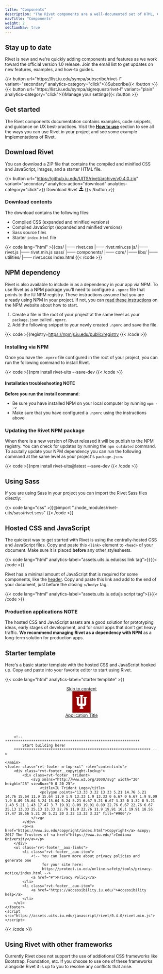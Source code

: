 ```yaml
---
title: "Components"
description: "The Rivet components are a well-documented set of HTML, CSS, and JavaScript assets."
navTitle: "Components"
weight: 2
sectionNav: true
---
```

## Stay up to date

Rivet is new and we're quickly adding components and features as we work toward the official version 1.0 release. Join the email list to get updates on new features, examples, and how-to guides.

<div class="rvt-button-group">
{{< button url="https://list.iu.edu/sympa/subscribe/rivet-l" variant="secondary" analytics-category="click">}}Subscribe{{< /button >}}
{{< button url="https://list.iu.edu/sympa/sigrequest/rivet-l" variant="plain" analytics-category="click">}}Manage your settings{{< /button >}}
</div>

## Get started
The Rivet components documentation contains examples, code snippets, and guidance on UX best-practices. Visit the [**How to use**](../how-to-use) section to see all the ways you can use Rivet in your project and see some example implementations of Rivet.

## Download Rivet
You can download a ZIP file that contains the compiled and minified CSS and JavaScript, images, and a starter HTML file.

{{< button url="https://github.iu.edu/UITS/rivet/archive/v0.4.0.zip" variant="secondary" analytics-action="download" analytics-category="click">}}
    <span class="rvt-m-right-xxs">Download Rivet</span>
    <svg xmlns="http://www.w3.org/2000/svg" width="16" height="16" viewBox="0 0 16 16">
        <title>Download</title>
        <g fill="currentColor">
            <path d="M14.25,11a1,1,0,0,0-1,1v1H2.75V12a1,1,0,0,0-2,0v1.75A1.25,1.25,0,0,0,2,15H14a1.25,1.25,0,0,0,1.25-1.25V12A1,1,0,0,0,14.25,11Z"/>
            <path d="M7.29,10.71a1,1,0,0,0,1.41,0l4-4a1,1,0,0,0-1.41-1.41L9,7.59V1A1,1,0,0,0,7,1V7.59L4.71,5.29A1,1,0,0,0,3.29,6.71Z"/>
        </g>
    </svg>
{{< /button >}}

### Download contents
The download contains the following files:

- Compiled CSS (expanded and minified versions)
- Compiled JavaScript (expanded and minified versions)
- Sass source files
- Starter `index.html` file

{{< code lang="html" >}}css/
  |—— rivet.css
  |—— rivet.min.css
js/
  |—— rivet.js
  |—— rivet.min.js
sass/
  |—— components/
  |—— core/
  |—— libs/
  |—— utilities/
  |—— rivet.scss
index.html
{{< /code >}}

## NPM dependency
Rivet is also available to include in as a dependency in your app via NPM. To use Rivet as a NPM package you'll need to configure a `.npmrc` file that points to the IU NPM registry. These instructions assume that you are already using NPM in your project. If not, you can [read these instructions](https://docs.npmjs.com/cli/init) on the NPM website about how to start.

1. Create a file in the root of your project at the same level as your `package.json` called `.npmrc`.
2. Add the following snippet to your newly created `.npmrc` and save the file.

{{< code >}}registry=https://npmjs.iu.edu/public/registry
{{< /code >}}

### Installing via NPM
Once you have the `.npmrc` file configured in the root of your project, you can run the following command to install Rivet.

{{< code >}}npm install rivet-uits --save-dev
{{< /code >}}

<h4 class="m-top-lg">Installation troubleshooting <span class="rvt-badge rvt-badge--warning m-right-xs">NOTE</span></h4>

**Before you run the install command**:

- Be sure you have installed NPM on your local computer by running `npm --v`
- Make sure that you have configured a `.npmrc` using the instructions above

### Updating the Rivet NPM package
When there is a new version of Rivet released it will be publish to the NPM registry. You can check for updates by running the `npm outdated` command. To acutally update your NPM dependency you can run the following command at the same level as your project's `package.json`.

{{< code >}}npm install rivet-uits@latest --save-dev
{{< /code >}}

## Using Sass
If you are using Sass in your project you can import the Rivet Sass files directly:

{{< code lang="css" >}}@import "./node_modules/rivet-uits/sass/rivet.scss"
{{< /code >}}

## Hosted CSS and JavaScript
The quickest way to get started with Rivet is using the centrally-hosted CSS and JavaScript files. Copy and paste this `<link>` element to `<head>` of your document. Make sure it is placed **before** any other stylesheets.

{{< code lang="html" analytics-label="assets.uits.iu.edu/css link tag">}}<link rel="stylesheet" href="https://assets.uits.iu.edu/css/rivet/0.4.0/rivet.min.css">{{< /code >}}

Rivet has a minimal amount of JavaScript that is required for some components, like the [header](../components/navigation/header). Copy and paste this link and add to the end of your document, just before the closing `</body>` tag.

{{< code lang="html" analytics-label="assets.uits.iu.edu/js script tag">}}<script src="https://assets.uits.iu.edu/javascript/rivet/0.4.0/rivet.min.js"></script>{{< /code >}}

<h3 class="m-top-lg">Production applications <span class="rvt-badge rvt-badge--warning m-right-xs">NOTE</span></h3>

The hosted CSS and JavaScript assets are a good solution for prototyping ideas, early stages of development, and for small apps that don't get heavy traffic. **We recommend managing Rivet as a dependency with NPM** as a long-term solution for production apps.

## Starter template
Here's a basic starter template with the hosted CSS and JavaScript hooked up. Copy and paste into your favorite editor to start using Rivet.

{{< code lang="html" analytics-label="starter template" >}}<!DOCTYPE html>
<html lang="en-US">
<head>
    <meta charset="utf-8">
    <meta name="viewport" content="width=device-width, initial-scale=1.0">
    <link rel="stylesheet" href="https://assets.uits.iu.edu/css/rivet/0.4.0/rivet.min.css">
    <title>Rivet starter file</title>
</head>
<body>
    <header class="rvt-header" role="banner">
    <a class="rvt-skip-link" href="#main-content">Skip to content</a>
    <div class="rvt-header__trident">
        <svg xmlns="http://www.w3.org/2000/svg" width="60" height="70" viewBox="0 0 60 70" aria-labelledby="iu-logo">
            <title id="iu-logo">Indiana University</title>
            <rect width="60" height="70" fill="#900"/>
            <polygon points="35.96 18.44 35.96 21.84 38.52 21.84 38.52 40.51 33.41 40.51 33.41 15.9 35.96 15.9 35.96 12.5 24.04 12.5 24.04 15.9 26.58 15.9 26.58 40.51 21.48 40.51 21.48 21.84 24.04 21.84 24.04 18.44 12.09 18.44 12.09 21.84 14.65 21.84 14.65 43.79 18.72 48.15 26.58 48.15 26.58 53.26 24.04 53.26 24.04 57.5 35.96 57.5 35.96 53.26 33.41 53.26 33.41 48.15 40.93 48.15 45.33 43.79 45.33 21.84 47.91 21.84 47.91 18.44 35.96 18.44" fill="#fff"/>
        </svg>
    </div>
    <span class="rvt-header__title">
        <a href="#">Application Title</a>
    </span>
    </header>
    <main role="main">

        <!-- **************************************************************
            Start building here!
        *************************************************************** -->

    </main>
    <footer class="rvt-footer m-top-xxl" role="contentinfo">
        <div class="rvt-footer__copyright-lockup">
            <div class=rvt-footer__trident>
                <svg xmlns="http://www.w3.org/2000/svg" width="20" height="25" viewBox="0 0 20 25">
                    <title>IU Trident Logo</title>
                    <polygon points="13.33 3.32 13.33 5.21 14.76 5.21 14.76 15.64 11.9 15.64 11.9 1.9 13.33 1.9 13.33 0 6.67 0 6.67 1.9 8.09 1.9 8.09 15.64 5.24 15.64 5.24 5.21 6.67 5.21 6.67 3.32 0 3.32 0 5.21 1.43 5.21 1.43 17.47 3.7 19.91 8.09 19.91 8.09 22.76 6.67 22.76 6.67 25.13 13.33 25.13 13.33 22.76 11.9 22.76 11.9 19.91 16.1 19.91 18.56 17.47 18.56 5.21 20 5.21 20 3.32 13.33 3.32" fill="#900"/>
                </svg>
            </div>
            <p><a href="https://www.iu.edu/copyright/index.html">Copyright</a> &copy; 2017 The Trustees of <a href="https://www.iu.edu/">Indiana University</a></p>
        </div>
        <ul class="rvt-footer__aux-links">
            <li class="rvt-footer__aux-item">
                <!-- You can learn more about privacy policies and generate one
                     for your site here:
                     https://protect.iu.edu/online-safety/tools/privacy-notice/index.html -->
                <a href="#">Privacy Policy</a>
            </li>
            <li class="rvt-footer__aux-item">
                <a href="https://accessibility.iu.edu/">Accessibility help</a>
            </li>
        </ul>
    </footer>
    <script src="https://assets.uits.iu.edu/javascript/rivet/0.4.0/rivet.min.js"></script>
</body>
</html>
{{< /code >}}

## Using Rivet with other frameworks
Currently Rivet does not support the use of addiotional CSS frameworks like Bootstrap, Foundation, etc.  If you choose to use one of these frameworks alongside Rivet it is up to you to resolve any conflicts that arise.
